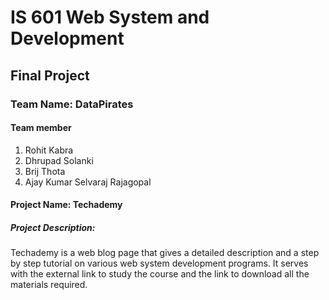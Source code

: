 # IS 601 Web System and Development
## Final Project
### Team Name: DataPirates
#### Team member
1. Rohit Kabra
2. Dhrupad Solanki
3. Brij Thota
4. Ajay Kumar Selvaraj Rajagopal
#### Project Name: Techademy
##### Project Description:
Techademy is a web blog page that gives a detailed description and a step by step tutorial on various web system development programs. It serves with the external link to study the course and the link to download all the materials required.
